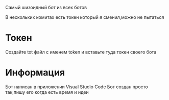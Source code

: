 Самый шизоидный бот из всех ботов

В нескольких комитах есть токен который я сменил,можно не пытаться
# Токен
Создайте txt файл с именем token и вставьте туда токен своего бота
# Информация
Бот написан в приложении Visual Studio Code
Бот создан просто так,пишу его когда есть время и идеи
